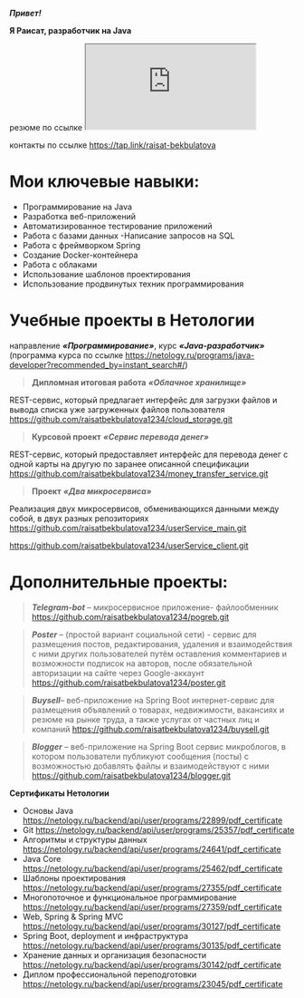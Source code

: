 ***Привет!***

**Я Раисат, разработчик на Java**           

резюме по ссылке   <iframe src="https://docs.google.com/document/d/e/2PACX-1vQhaRZwtQQm9_FibdYvjnv4msxkfFVhM8wcknYNxSjytuFfcY0kSBa9xtXKMsQFGHjLUlijUMKILgWP/pub?embedded=true"></iframe>

контакты по ссылке https://tap.link/raisat-bekbulatova

# Мои ключевые навыки:
- Программирование на Java
- Разработка веб-приложений
- Автоматизированное тестирование приложений
- Работа с базами данных
 -Написание запросов на SQL
- Работа с фреймворком Spring
- Создание Docker-контейнера
- Работа с облаками
- Использование шаблонов проектирования
- Использование продвинутых техник программирования
  
# Учебные проекты в Нетологии

направление ***«Программирование»***, курс ***«Java-разработчик»*** (программа курса по ссылке https://netology.ru/programs/java-developer?recommended_by=instant_search#/)

> **Дипломная итоговая  работа** ***«Облачное хранилище»***

REST-сервис, который предлагает интерфейс для загрузки файлов и вывода списка уже загруженных файлов пользователя https://github.com/raisatbekbulatova1234/cloud_storage.git

> **Курсовой проект** ***«Сервис перевода денег»***

REST-сервис, который  предоставляет интерфейс для перевода денег с одной карты на другую по заранее описанной спецификации https://github.com/raisatbekbulatova1234/money_transfer_service.git

> **Проект** ***«Два микросервиса»***

Реализация двух микросервисов, обменивающихся данными между собой, в двух разных репозиториях 
https://github.com/raisatbekbulatova1234/userService_main.git

https://github.com/raisatbekbulatova1234/userService_client.git

# Дополнительные проекты:
> ***Telegram-bot*** – микросервисное приложение- файлообменник https://github.com/raisatbekbulatova1234/pogreb.git

> ***Poster*** – (простой вариант социальной сети) - сервис для размещения постов, редактирования, удаления и взаимодействия с ними других пользователей путём оставления комментариев и возможности подписок на авторов, после обязательной авторизации на сайте через Google-аккаунт https://github.com/raisatbekbulatova1234/poster.git

> ***Buysell***– веб-приложение на Spring Boot интернет-сервис для размещения объявлений о товарах, недвижимости, вакансиях и резюме на рынке труда, а также услугах от частных лиц и компаний https://github.com/raisatbekbulatova1234/buysell.git

> ***Blogger*** – веб-приложение на Spring Boot сервис микроблогов, в котором пользователи публикуют сообщения (посты) с возможностью добавлять файлы и взаимодействуют с ними https://github.com/raisatbekbulatova1234/blogger.git

**Сертификаты Нетологии**
- Основы Java https://netology.ru/backend/api/user/programs/22899/pdf_certificate
- Git https://netology.ru/backend/api/user/programs/25357/pdf_certificate
- Алгоритмы и структуры данных https://netology.ru/backend/api/user/programs/24641/pdf_certificate
- Java Core https://netology.ru/backend/api/user/programs/25462/pdf_certificate
- Шаблоны проектирования https://netology.ru/backend/api/user/programs/27355/pdf_certificate
- Многопоточное и функциональное программирование https://netology.ru/backend/api/user/programs/27359/pdf_certificate
- Web, Spring & Spring MVC https://netology.ru/backend/api/user/programs/30127/pdf_certificate
- Spring Boot, deployment и инфраструктура https://netology.ru/backend/api/user/programs/30135/pdf_certificate
- Хранение данных и организация безопасности https://netology.ru/backend/api/user/programs/30142/pdf_certificate
- Диплом профессиональной переподготовки https://netology.ru/backend/api/user/programs/23045/pdf_certificate
